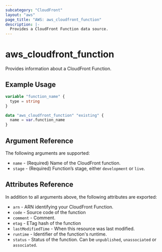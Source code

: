 ```yaml
---
subcategory: "CloudFront"
layout: "aws"
page_title: "AWS: aws_cloudfront_function"
description: |-
  Provides a CloudFront Function data source.
---
```


# aws_cloudfront_function

Provides information about a CloudFront Function.

## Example Usage

```terraform
variable "function_name" {
  type = string
}

data "aws_cloudfront_function" "existing" {
  name = var.function_name
}
```

## Argument Reference

The following arguments are supported:

* `name` - (Required) Name of the CloudFront function.
* `stage` - (Required) Function’s stage, either `development` or `live`.

## Attributes Reference

In addition to all arguments above, the following attributes are exported:

* `arn` - ARN identifying your CloudFront Function.
* `code` - Source code of the function
* `comment` - Comment.
* `etag` - ETag hash of the function
* `lastModifiedTime` - When this resource was last modified.
* `runtime` - Identifier of the function's runtime.
* `status` - Status of the function. Can be `unpublished`, `unassociated` or `associated`.

<!-- cache-key: cdktf-0.17.0-pre.15 input-d894dd744af9979636815c71a5e369ca4faabda1004e21349dfa992711599ce3 -->